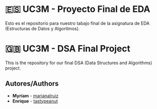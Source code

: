 # :es: UC3M - Proyecto Final de EDA
Esto es el repositorio para nuestro tabajo final de la asignatura de EDA (Estructuras de Datos y Algoritmos).
# :uk: UC3M - DSA Final Project
This is the repository for our final DSA (Data Structures and Algorithms) project.


## Autores/Authors

* **Myriam** - [marianalruiz](https://github.com/marianalruiz)
* **Enrique** - [tastypeanut](https://github.com/tastypeanut)

